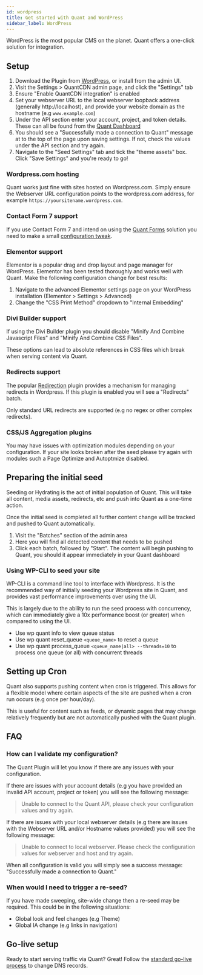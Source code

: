 ```yaml
---
id: wordpress
title: Get started with Quant and WordPress
sidebar_label: WordPress
---
```


WordPress is the most popular CMS on the planet. Quant offers a one-click solution for integration.

## Setup

1. Download the Plugin from [WordPress](https://wordpress.org/plugins/quantcdn), or install from the admin UI.
2. Visit the Settings > QuantCDN admin page, and click the "Settings" tab
3. Ensure "Enable QuantCDN integration" is enabled
4. Set your webserver URL to the local webserver loopback address (generally http://localhost), and provide your website domain as the hostname (e.g `www.example.com`)
5. Under the API section enter your account, project, and token details. These can all be found from the [Quant Dashboard](/docs/dashboard/get-started)
6. You should see a "Successfully made a connection to Quant" message at to the top of the page upon saving settings. If not, check the values under the API section and try again.
7. Navigate to the "Seed Settings" tab and tick the "theme assets" box. Click "Save Settings" and you're ready to go!

### Wordpress.com hosting

Quant works just fine with sites hosted on Wordpress.com. Simply ensure the Webserver URL configuration points to the wordpress.com address, for example `https://yoursitename.wordpress.com`.

### Contact Form 7 support

If you use Contact Form 7 and intend on using the [Quant Forms](/docs/dashboard/forms) solution you need to make a small [configuration tweak](/docs/dashboard/forms#contact-form-7-support-wordpress).

### Elementor support

Elementor is a popular drag and drop layout and page manager for WordPress. Elementor has been tested thoroughly and works well with Quant. Make the following configuration change for best results:

1. Navigate to the advanced Elementor settings page on your WordPress installation (Elementor > Settings > Advanced)
2. Change the "CSS Print Method" dropdown to "Internal Embedding"

### Divi Builder support

If using the Divi Builder plugin you should disable "Minify And Combine Javascript Files" and "Minify And Combine CSS Files".

These options can lead to absolute references in CSS files which break when serving content via Quant.

### Redirects support

The popular [Redirection](https://wordpress.org/plugins/redirection/) plugin provides a mechanism for managing redirects in Wordpress. If this plugin is enabled you will see a "Redirects" batch.

Only standard URL redirects are supported (e.g no regex or other complex redirects).

### CSS/JS Aggregation plugins

You may have issues with optimization modules depending on your configuration. If your site looks broken after the seed please try again with modules such a Page Optimize and Autoptmize disabled.


## Preparing the initial seed

Seeding or Hydrating is the act of initial population of Quant. This will take all content, media assets, redirects, etc and push into Quant as a one-time action.

Once the initial seed is completed all further content change will be tracked and pushed to Quant automatically.

1. Visit the "Batches" section of the admin area
2. Here you will find all detected content that needs to be pushed
3. Click each batch, followed by "Start". The content will begin pushing to Quant, you should it appear immediately in your Quant dashboard

### Using WP-CLI to seed your site

WP-CLI is a command line tool to interface with Wordpress. It is the recommended way of initially seeding your Wordpress site in Quant, and provides vast performance improvements over using the UI.

This is largely due to the ability to run the seed process with concurrency, which can immediately give a 10x performance boost (or greater) when compared to using the UI.

* Use wp quant info to view queue status
* Use wp quant reset_queue `<queue_name>` to reset a queue
* Use wp quant process_queue `<queue_name|all> --threads=10` to process one queue (or all) with concurrent threads


## Setting up Cron

Quant also supports pushing content when cron is triggered. This allows for a flexible model where certain aspects of the site are pushed when a cron run occurs (e.g once per hour/day).

This is useful for content such as feeds, or dynamic pages that may change relatively frequently but are not automatically pushed with the Quant plugin.


## FAQ

### How can I validate my configuration?

The Quant Plugin will let you know if there are any issues with your configuration.

If there are issues with your account details (e.g you have provided an invalid API account, project or token) you will see the following message:
> Unable to connect to the Quant API, please check your configuration values and try again.

If there are issues with your local webserver details (e.g there are issues with the Webserver URL and/or Hostname values provided) you will see the following message:
> Unable to connect to local webserver. Please check the configuration values for webserver and host and try again.

When all configuration is valid you will simply see a success message: "Successfully made a connection to Quant."



### When would I need to trigger a re-seed?

If you have made sweeping, site-wide change then a re-seed may be required. This could be in the following situations:
- Global look and feel changes (e.g Theme)
- Global IA change (e.g links in navigation)

## Go-live setup

Ready to start serving traffic via Quant? Great! Follow the [standard go-live process](/docs/golive) to change DNS records.
